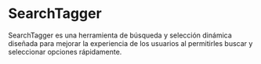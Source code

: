 # SearchTagger
SearchTagger es una herramienta de búsqueda y selección dinámica diseñada para mejorar la experiencia de los usuarios al permitirles buscar y seleccionar opciones rápidamente.

